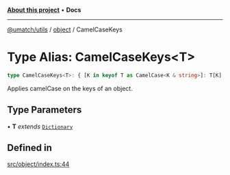 [**About this project**](../../README.md) • **Docs**

***

[@umatch/utils](../../api.md) / [object](../README.md) / CamelCaseKeys

# Type Alias: CamelCaseKeys\<T\>

```ts
type CamelCaseKeys<T>: { [K in keyof T as CamelCase<K & string>]: T[K] };
```

Applies camelCase on the keys of an object.

## Type Parameters

• **T** *extends* [`Dictionary`](../../index/type-aliases/Dictionary.md)

## Defined in

[src/object/index.ts:44](https://github.com/umatch-oficial/utils/blob/main/src/object/index.ts#L44)
